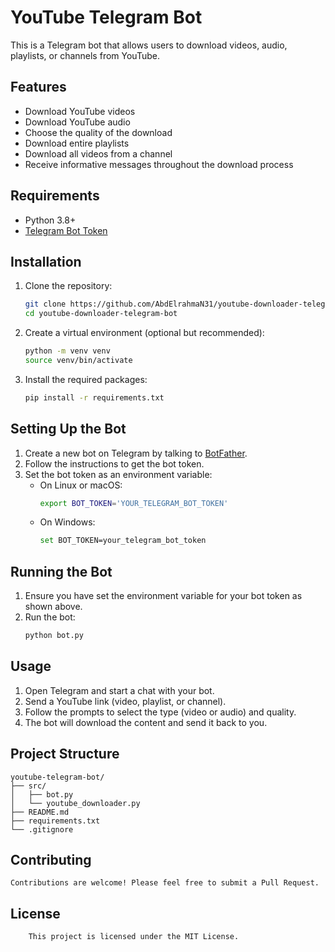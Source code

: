 # YouTube Telegram Bot

This is a Telegram bot that allows users to download videos, audio, playlists, or channels from YouTube.

## Features

- Download YouTube videos
- Download YouTube audio
- Choose the quality of the download
- Download entire playlists
- Download all videos from a channel
- Receive informative messages throughout the download process

## Requirements

- Python 3.8+
- [Telegram Bot Token](https://core.telegram.org/bots#6-botfather)

## Installation

1. Clone the repository:
   ```bash
   git clone https://github.com/AbdElrahmaN31/youtube-downloader-telegram-bot.git
   cd youtube-downloader-telegram-bot
    ```
   
2. Create a virtual environment (optional but recommended):
   ```bash
   python -m venv venv
   source venv/bin/activate
    ```
3. Install the required packages:
   ```bash
   pip install -r requirements.txt
    ```

## Setting Up the Bot

1. Create a new bot on Telegram by talking to [BotFather](https://core.telegram.org/bots#6-botfather).
2. Follow the instructions to get the bot token.
3. Set the bot token as an environment variable:
   - On Linux or macOS:
     ```bash
     export BOT_TOKEN='YOUR_TELEGRAM_BOT_TOKEN'
     ```
   - On Windows:
     ```bash
     set BOT_TOKEN=your_telegram_bot_token
     ```


## Running the Bot

1. Ensure you have set the environment variable for your bot token as shown above.
2. Run the bot:
   ```bash
   python bot.py
    ```
   
## Usage

1. Open Telegram and start a chat with your bot.
2. Send a YouTube link (video, playlist, or channel).
3. Follow the prompts to select the type (video or audio) and quality.
4. The bot will download the content and send it back to you.
   
## Project Structure
    youtube-telegram-bot/
    ├── src/
    │   ├── bot.py
    │   └── youtube_downloader.py
    ├── README.md
    ├── requirements.txt
    └── .gitignore

## Contributing

    Contributions are welcome! Please feel free to submit a Pull Request.

## License
    
        This project is licensed under the MIT License.



